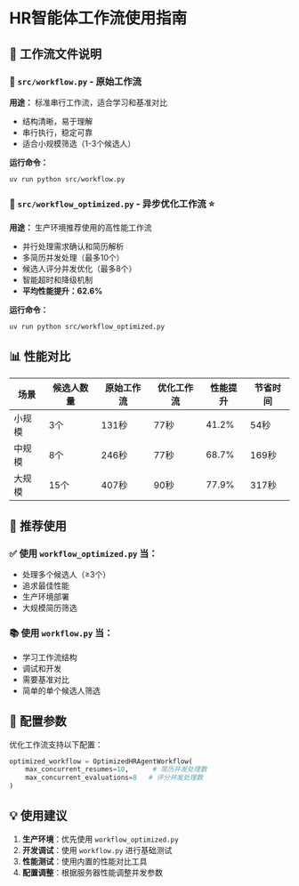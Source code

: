 # HR智能体工作流使用指南

## 📁 工作流文件说明

### 🔄 `src/workflow.py` - 原始工作流
**用途：** 标准串行工作流，适合学习和基准对比
- 结构清晰，易于理解
- 串行执行，稳定可靠
- 适合小规模筛选（1-3个候选人）

**运行命令：**
```bash
uv run python src/workflow.py
```

### 🚀 `src/workflow_optimized.py` - 异步优化工作流 ⭐️
**用途：** 生产环境推荐使用的高性能工作流
- 并行处理需求确认和简历解析
- 多简历并发处理（最多10个）
- 候选人评分并发优化（最多8个）
- 智能超时和降级机制
- **平均性能提升：62.6%**

**运行命令：**
```bash
uv run python src/workflow_optimized.py
```

## 📊 性能对比

| 场景 | 候选人数量 | 原始工作流 | 优化工作流 | 性能提升 | 节省时间 |
|------|-----------|----------|----------|---------|---------|
| 小规模 | 3个 | 131秒 | 77秒 | 41.2% | 54秒 |
| 中规模 | 8个 | 246秒 | 77秒 | 68.7% | 169秒 |
| 大规模 | 15个 | 407秒 | 90秒 | 77.9% | 317秒 |

## 🎯 推荐使用

### ✅ 使用 `workflow_optimized.py` 当：
- 处理多个候选人（≥3个）
- 追求最佳性能
- 生产环境部署
- 大规模简历筛选

### 📚 使用 `workflow.py` 当：
- 学习工作流结构
- 调试和开发
- 需要基准对比
- 简单的单个候选人筛选

## 🔧 配置参数

优化工作流支持以下配置：

```python
optimized_workflow = OptimizedHRAgentWorkflow(
    max_concurrent_resumes=10,      # 简历并发处理数
    max_concurrent_evaluations=8   # 评分并发处理数
)
```

## 💡 使用建议

1. **生产环境**：优先使用 `workflow_optimized.py`
2. **开发调试**：使用 `workflow.py` 进行基础测试
3. **性能测试**：使用内置的性能对比工具
4. **配置调整**：根据服务器性能调整并发参数